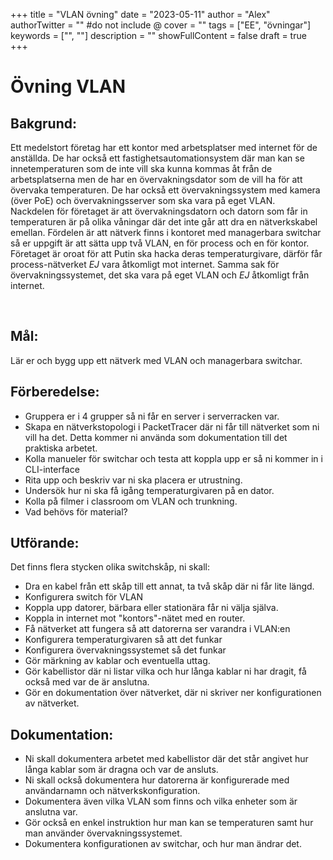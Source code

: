 +++
title = "VLAN övning"
date = "2023-05-11"
author = "Alex"
authorTwitter = "" #do not include @
cover = ""
tags = ["EE", "övningar"]
keywords = ["", ""]
description = ""
showFullContent = false
draft = true
+++

# Övning VLAN

## Bakgrund:
Ett medelstort företag har ett kontor med arbetsplatser med internet för de anställda. De har också ett fastighetsautomationsystem där man kan se innetemperaturen som de inte vill ska kunna kommas åt från de arbetsplatserna men de har en övervakningsdator som de vill ha för att övervaka temperaturen. De har också ett övervakningssystem med kamera (över PoE) och övervakningsserver som ska vara på eget VLAN. <br>
Nackdelen för företaget är att övervakningsdatorn och datorn som får in temperaturen är på olika våningar där det inte går att dra en nätverkskabel emellan. Fördelen är att nätverk finns i kontoret med managerbara switchar så er uppgift är att sätta upp två VLAN, en för process och en för kontor. Företaget är oroat för att Putin ska hacka deras temperaturgivare, därför får process-nätverket *EJ* vara åtkomligt mot internet. Samma sak för övervakningssystemet, det ska vara på eget VLAN och *EJ* åtkomligt från internet.

<br>

## Mål:
Lär er och bygg upp ett nätverk med VLAN och managerbara switchar.


<div style='page-break-after: always;'></div>

## Förberedelse:

- Gruppera er i 4 grupper så ni får en server i serverracken var.<br>
- Skapa en nätverkstopologi i PacketTracer där ni får till nätverket som ni vill ha det. Detta kommer ni använda som dokumentation till det praktiska arbetet.
- Kolla manueler för switchar och testa att koppla upp er så ni kommer in i CLI-interface
- Rita upp och beskriv var ni ska placera er utrustning.
- Undersök hur ni ska få igång temperaturgivaren på en dator.
- Kolla på filmer i classroom om VLAN och trunkning.
- Vad behövs för material?


## Utförande:
Det finns flera stycken olika switchskåp, ni skall:
- Dra en kabel från ett skåp till ett annat, ta två skåp där ni får lite längd.
- Konfigurera switch för VLAN
- Koppla upp datorer, bärbara eller stationära får ni välja själva.
- Koppla in internet mot "kontors"-nätet med en router.
- Få nätverket att fungera så att datorerna ser varandra i VLAN:en
- Konfigurera temperaturgivaren så att det funkar
- Konfigurera övervakningssystemet så det funkar
- Gör märkning av kablar och eventuella uttag.
- Gör kabellistor där ni listar vilka och hur långa kablar ni har dragit, få också med var de är anslutna.
- Gör en dokumentation över nätverket, där ni skriver ner konfigurationen av nätverket.

## Dokumentation:
- Ni skall dokumentera arbetet med kabellistor där det står angivet hur långa kablar som är dragna och var de ansluts.
- Ni skall också dokumentera hur datorerna är konfigurerade med användarnamn och nätverkskonfiguration.
- Dokumentera även vilka VLAN som finns och vilka enheter som är anslutna var.
- Gör också en enkel instruktion hur man kan se temperaturen samt hur man använder övervakningssystemet.
- Dokumentera konfigurationen av switchar, och hur man ändrar det.